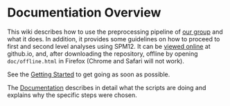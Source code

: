 # Documentiation Overview

This wiki describes how to use the preprocessing pipeline of [our group](http://www.decisionneurosciencelab.com) and what it does. In addition, it provides some guidelines on how to proceed to first and second level analyses using SPM12. It can be [viewed online](http://ndslab.github.io/mri_pipeline/doc/) at github.io, and, after downloading the repository, offline by opening `doc/offline.html` in Firefox (Chrome and Safari will not work).

See the [Getting Started](pages/howto_getting_started.md) to get going as soon as possible.

The [Documentation](pages/doc_overview.md) describes in detail what the scripts are doing and explains why the specific steps were chosen.
